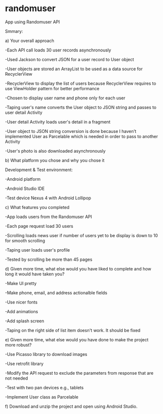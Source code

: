 # randomuser
App using Randomuser API

Smmary:

a) Your overall approach

-Each API call loads 30 user records asynchronously

-Used Jackson to convert JSON for a user record to User object

-User objects are stored an ArrayList to be used as a data source for RecyclerView

-RecyclerView to display the list of users because RecyclerView requires to use ViewHolder pattern for better performance

-Chosen to display user name and phone only for each user

-Taping user's name converts the User object to JSON string and passes to user detail Activity 

-User detail Activity loads user's detail in a fragment

-User object to JSON string conversion is done because I haven’t implemented User as Parcelable which is needed in order to pass to another Activity

-User's photo is also downloaded asynchronously


b) What platform you chose and why you chose it

Development & Test environment:

-Android platform

-Android Studio IDE

-Test device Nexus 4 with Android Lollipop


c) What features you completed

-App loads users from the Randomuser API

-Each page request load 30 users

-Scrolling loads news user if number of users yet to be display is down to 10 for smooth scrolling

-Taping user loads user's profile

-Tested by scrolling be more than 45 pages


d) Given more time, what else would you have liked to complete and how long it would have taken you?

-Make UI pretty

-Make phone, email, and address actionalble fields

-Use nicer fonts

-Add animations

-Add splash screen

-Taping on the right side of list item doesn't work. It should be fixed


e) Given more time, what else would you have done to make the project more robust?

-Use  Picasso library to download images

-Use retrofit library

-Modify the API request to exclude the parameters from response that are not needed

-Test with two pan devices e.g., tablets

-Implement User class as Parcelable

f) Download and unzip the project and open using Android Studio.

